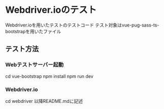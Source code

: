# Webdriver.ioのテスト
Webdriver.ioを用いたテストのテストコード
テスト対象はvue-pug-sass-ts-bootstrapを用いたファイル

## テスト方法
### Webテストサーバー起動
cd vue-bootstrap
npm install
npm run dev

### Webdriver.io
cd webdriver
以降README.mdに記述
